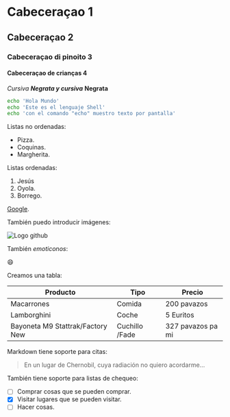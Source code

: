 # Cabeceraçao 1
## Cabeceraçao 2
### Cabeceraçao di pinoito 3
#### Cabeceraçao de crianças 4
*Cursiva* ***Negrata y cursiva***
**Negrata**
```sh
echo 'Hola Mundo'
echo 'Este es el lenguaje Shell'
echo 'con el comando "echo" muestro texto por pantalla'
```
Listas no ordenadas:

* Pizza.
* Coquinas.
* Margherita.

Listas ordenadas:

1. Jesús
2. Oyola.
3. Borrego.

[Google](http://google.com).

También puedo introducir imágenes:

![Logo github](https://github.com/apple-touch-icon.png)

También *emoticonos*:

:smile:

Creamos una tabla:

| Producto | Tipo | Precio |
|----------|------|--------|
| Macarrones | Comida | 200 pavazos |
| Lamborghini | Coche | 5 Euritos |
| Bayoneta M9 Stattrak/Factory New | Cuchillo /Fade | 327 pavazos pa mi |

Markdown tiene soporte para citas:

> En un lugar de Chernobil, cuya radiación no quiero acordarme...

También tiene soporte para listas de chequeo:

- [ ] Comprar cosas que se pueden comprar.
- [x] Visitar lugares que se pueden visitar.
- [ ] Hacer cosas.
